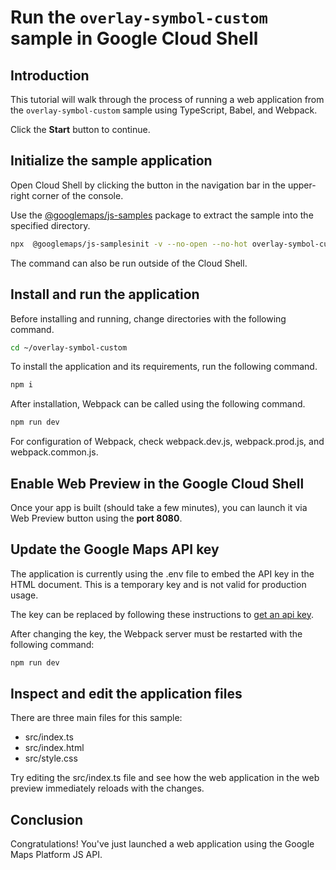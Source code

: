 # Run the `overlay-symbol-custom` sample in Google Cloud Shell

<walkthrough-tutorial-duration duration="10"/>

## Introduction

This tutorial will walk through the process of running a web application from
the `overlay-symbol-custom` sample using TypeScript, Babel, and Webpack.

Click the **Start** button to continue.

## Initialize the sample application

Open Cloud Shell by clicking the
<walkthrough-cloud-shell-icon></walkthrough-cloud-shell-icon> button in the
navigation bar in the upper-right corner of the console.

Use the [@googlemaps/js-samples](https://www.npmjs.com/package/@googlemaps/js-samples) package to 
extract the sample into the specified directory.

```bash
npx  @googlemaps/js-samplesinit -v --no-open --no-hot overlay-symbol-custom ~/overlay-symbol-custom
```

The command can also be run outside of the Cloud Shell.

## Install and run the application

Before installing and running, change directories with the following command.

```bash
cd ~/overlay-symbol-custom
```

To install the application and its requirements, run the following command.

```bash
npm i
```

After installation, Webpack can be called using the following command.

```bash
npm run dev
```

For configuration of Webpack, check
<walkthrough-editor-open-file filePath="overlay-symbol-custom/webpack.dev.js">webpack.dev.js</walkthrough-editor-open-file>,
<walkthrough-editor-open-file filePath="overlay-symbol-custom/webpack.prod.js">webpack.prod.js</walkthrough-editor-open-file>,
and
<walkthrough-editor-open-file filePath="overlay-symbol-custom/webpack.common.js">webpack.common.js</walkthrough-editor-open-file>.

## Enable Web Preview in the Google Cloud Shell

Once your app is built (should take a few minutes), you can launch it via
<walkthrough-spotlight-pointer target="cloudshell" spotlightId="devshell-web-preview-button">Web
Preview button</walkthrough-spotlight-pointer> using the **port 8080**.

## Update the Google Maps API key

The application is currently using the
<walkthrough-editor-open-file filePath="overlay-symbol-custom/.env">.env</walkthrough-editor-open-file>
file to embed the API key in the HTML document. This is a temporary key and is
not valid for production usage.

The key can be replaced by following these instructions to
[get an api key](https://developers.google.com/maps/documentation/javascript/get-api-key).

After changing the key, the Webpack server must be restarted with the following
command:

```bash
npm run dev
```

## Inspect and edit the application files

There are three main files for this sample:

*   <walkthrough-editor-open-file filePath="overlay-symbol-custom/src/index.ts">src/index.ts</walkthrough-editor-open-file>
*   <walkthrough-editor-open-file filePath="overlay-symbol-custom/src/index.html">src/index.html</walkthrough-editor-open-file>
*   <walkthrough-editor-open-file filePath="overlay-symbol-custom/src/style.css">src/style.css</walkthrough-editor-open-file>

Try editing the <walkthrough-editor-open-file filePath="overlay-symbol-custom/src/index.ts">src/index.ts</walkthrough-editor-open-file> file and see how the web application in the web preview immediately reloads with the changes.

## Conclusion

<walkthrough-conclusion-trophy></walkthrough-conclusion-trophy>

Congratulations! You've just launched a web application using the Google Maps
Platform JS API.
